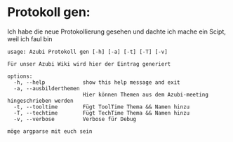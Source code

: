 # Protokoll gen:
Ich habe die neue Protokollierung gesehen und dachte ich mache ein Scipt, 
weil ich faul bin

```
usage: Azubi Protokoll gen [-h] [-a] [-t] [-T] [-v]

Für unser Azubi Wiki wird hier der Eintrag generiert

options:
  -h, --help            show this help message and exit
  -a, --ausbilderthemen
                        Hier können Themen aus dem Azubi-meeting hingeschrieben werden
  -t, --tooltime        Fügt ToolTime Thema && Namen hinzu
  -T, --techtime        Fügt TechTime Thema && Namen hinzu
  -v, --verbose         Verbose für Debug

möge argparse mit euch sein
```
